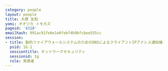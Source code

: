 ```yaml
---
category: people
layout: people
title: 大塚 友和
yomi: オオツカ トモカズ
pageid: '4310'
emailhash: 991ac91fe6e1e0febf4b9bfcbee555cc
session:
- title: 動的ファイアウォールシステムのためのDNSによるクライアントIPアドレス通知機能
  psid: 1G-1
  sessiontitle: ネットワークセキュリティ
  sessionid: 1g
  role: 発表者
---
```

